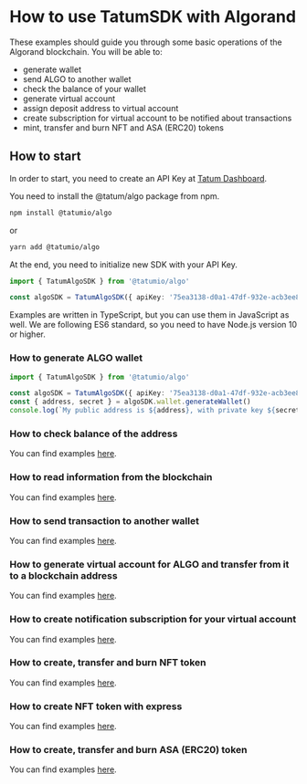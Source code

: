 # How to use TatumSDK with Algorand

These examples should guide you through some basic operations of the Algorand blockchain. You will be able to:

- generate wallet
- send ALGO to another wallet
- check the balance of your wallet
- generate virtual account
- assign deposit address to virtual account
- create subscription for virtual account to be notified about transactions
- mint, transfer and burn NFT and ASA (ERC20) tokens

## How to start

In order to start, you need to create an API Key at [Tatum Dashboard](https://dashboard.tatum.io).

You need to install the @tatum/algo package from npm.

```bash
npm install @tatumio/algo
```

or

```bash
yarn add @tatumio/algo
```

At the end, you need to initialize new SDK with your API Key.

```typescript
import { TatumAlgoSDK } from '@tatumio/algo'

const algoSDK = TatumAlgoSDK({ apiKey: '75ea3138-d0a1-47df-932e-acb3ee807dab' })
```

Examples are written in TypeScript, but you can use them in JavaScript as well. We are following ES6 standard, so you
need to have Node.js version 10 or higher.

### How to generate ALGO wallet

```typescript
import { TatumAlgoSDK } from '@tatumio/algo'

const algoSDK = TatumAlgoSDK({ apiKey: '75ea3138-d0a1-47df-932e-acb3ee807dab' })
const { address, secret } = algoSDK.wallet.generateWallet()
console.log(`My public address is ${address}, with private key ${secret}.`)
```

### How to check balance of the address

You can find examples [here](./src/app/algo.balance.example.ts).

### How to read information from the blockchain

You can find examples [here](./src/app/algo.blockchain.example.ts).

### How to send transaction to another wallet

You can find examples [here](./src/app/algo.tx.example.ts).

### How to generate virtual account for ALGO and transfer from it to a blockchain address

You can find examples [here](./src/app/algo.virtualAccount.example.ts).

### How to create notification subscription for your virtual account

You can find examples [here](./src/app/algo.subscriptions.example.ts).

### How to create, transfer and burn NFT token

You can find examples [here](./src/app/algo.nft.example.ts).

### How to create NFT token with express

You can find examples [here](./src/app/algo.nft.express.mint.example.ts).

### How to create, transfer and burn ASA (ERC20) token

You can find examples [here](./src/app/algo.asa.example.ts).
